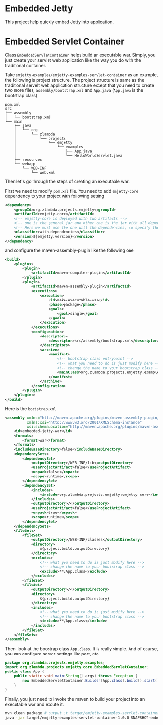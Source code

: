 # Embedded Jetty
This project help quickly embed Jetty into application.

# Embedded Servlet Container
Class `EmbeddedServletContainer` helps build an executable war. Simply, you just create your servlet web application like the way you do with the traditional container. 

Take `emjetty-examples/emjetty-examples-servlet-container` as an example, the following is project structure. The project structure is same as the traditional servelt web application structure except that you need to create two more files, `assembly/bootstrap.xml` and `App.java` (`App.java` is the bootstrap class)

```
pom.xml
src
├── assembly
│   └── bootstrap.xml
└── main
    ├── java
    │   └── org
    │       └── zlambda
    │           └── projects
    │               └── emjetty
    │                   └── examples
    │                       ├── App.java
    │                       └── HelloWorldServlet.java
    ├── resources
    └── webapp
        └── WEB-INF
            └── web.xml
```

Then let's go through the steps of creating an executable war.

First we need to modify `pom.xml` file. You need to add `emjetty-core` dependency to your project with following setting

```xml
<dependency>
    <groupId>org.zlambda.projects.emjetty</groupId>
    <artifactId>emjetty-core</artifactId>
    <!-- emjetty-core is deployed with two artifacts -->
    <!-- one is the general jar and other one is the jar with all dependencies (jetty) -->
    <!-- Here we must use the one will the dependencies, so specify the classifier to select it -->
    <classifier>with-dependencies</classifier>
    <version>${emjetty.version}</version>
</dependency>
```

and configure the maven-assembly-plugin like the following one

```xml
<build>
    <plugins>
        <plugin>
            <artifactId>maven-compiler-plugin</artifactId>
        </plugin>
        <plugin>
            <artifactId>maven-assembly-plugin</artifactId>
            <executions>
                <execution>
                    <id>make-executable-war</id>
                    <phase>package</phase>
                    <goals>
                        <goal>single</goal>
                    </goals>
                </execution>
            </executions>
            <configuration>
                <descriptors>
                    <descriptor>src/assembly/bootstrap.xml</descriptor>
                </descriptors>
                <archive>
                    <manifest>
                        <!-- bootstrap class entrypoint -->
                        <!-- what you need to do is just modify here -->
                        <!-- change the name to your bootstrap class -->
                        <mainClass>org.zlambda.projects.emjetty.examples.App</mainClass>
                    </manifest>
                </archive>
            </configuration>
        </plugin>
    </plugins>
</build>
```

Here is the `bootstrap.xml`
```xml
<assembly xmlns="http://maven.apache.org/plugins/maven-assembly-plugin/assembly/1.1.3"
          xmlns:xsi="http://www.w3.org/2001/XMLSchema-instance"
          xsi:schemaLocation="http://maven.apache.org/plugins/maven-assembly-plugin/assembly/1.1.3 http://maven.apache.org/xsd/assembly-1.1.3.xsd">
    <id>embedded-jetty-war</id>
    <formats>
        <format>war</format>
    </formats>
    <includeBaseDirectory>false</includeBaseDirectory>
    <dependencySets>
        <dependencySet>
            <outputDirectory>/WEB-INF/lib</outputDirectory>
            <useProjectArtifact>false</useProjectArtifact>
            <unpack>false</unpack>
            <scope>runtime</scope>
        </dependencySet>
        <dependencySet>
            <includes>
                <include>org.zlambda.projects.emjetty:emjetty-core</include>
            </includes>
            <outputDirectory>/</outputDirectory>
            <useProjectArtifact>false</useProjectArtifact>
            <unpack>true</unpack>
            <scope>runtime</scope>
        </dependencySet>
    </dependencySets>
    <fileSets>
        <fileSet>
            <outputDirectory>/WEB-INF/classes</outputDirectory>
            <directory>
                ${project.build.outputDirectory}
            </directory>
            <excludes>
                <!-- what you need to do is just modify here -->
                <!-- change the name to your bootstrap class -->
                <exclude>**/App.class</exclude>
            </excludes>
        </fileSet>
        <fileSet>
            <outputDirectory>/</outputDirectory>
            <directory>
                ${project.build.outputDirectory}
            </directory>
            <includes>
                <!-- what you need to do is just modify here -->
                <!-- change the name to your bootstrap class -->
                <include>**/App.class</include>
            </includes>
        </fileSet>
    </fileSets>
</assembly>
```

Then, look at the boostrap class `App.class`. It is really simple. And of course, you can configure server settings like port, etc.

```java
package org.zlambda.projects.emjetty.examples;
import org.zlambda.projects.emjetty.core.EmbeddedServletContainer;
public class App {
    public static void main(String[] args) throws Exception {
        new EmbeddedServletContainer.Builder(App.class).build().start().join();
    }
}
```

Finally, you just need to invoke the maven to build your project into an executable war and excute it.

```bash
mvn clean package # output it target/emjetty-examples-servlet-container-1.0.0-SNAPSHOT-embedded-jetty-war.war
java -jar target/emjetty-examples-servlet-container-1.0.0-SNAPSHOT-embedded-jetty-war.war
```

